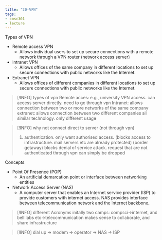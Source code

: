 ```yaml
---
title: "20-VPN"
tags: 
- cosc301
- lecture
---
```



Types of VPN 
- Remote access VPN 
	- Allows individual users to set up secure connections with a remote network through a VPN router (network access server) 
- Intranet VPN 
	- Allows offices of the same company in different locations to set up secure connections with public networks like the Internet. 
- Extranet VPN 
	- Allows offices of different companies in different locations to set up secure connections with public networks like the Internet.

> [!INFO] types of vpn
> Remote acces: e.g., university VPN access. can access server directly. need to go through vpn
> Intranet: allows connection between two or more networks of the same company
> extranet: allows connection between two different companies
> all similar technology. only different usage

> [!INFO] why not connect direct to server (not through vpn)
> 1. authentication. only want authorised access. (blocks access to infrastructure. mail servers etc are already protected) (border getaway) blocks denial of service attack. request that are not authenticated through vpn can simply be dropped

Concepts
- Point Of Presence (POP) 
	- An artificial demarcation point or interface between networking entities 
- Network Access Server (NAS) 
	- A computer server that enables an Internet service provider (ISP) to provide customers with internet access. NAS provides interface between telecommunication network and the Internet backbone.

> [!INFO] different Acronyms
> initally two camps: compsci->internet, and bell labs etc->telecommunication
> makes sense to collaborate, and share infrastructure

> [!INFO] dial up -> modem -> operator -> NAS -> ISP